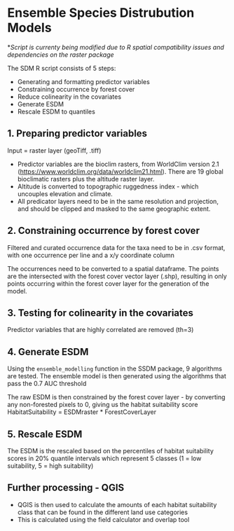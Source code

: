 # Ensemble Species Distrubution Models

**Script is currenty being modified due to R spatial compatibility issues and dependencies on the raster package*

The SDM R script consists of 5 steps:

- Generating and formatting predictor variables
- Constraining occurrence by forest cover
- Reduce colinearity in the covariates
- Generate ESDM 
- Rescale ESDM to quantiles

## 1. Preparing predictor variables
Input = raster layer (geoTiff, .tiff)
- Predictor variables are the bioclim rasters, from WorldClim version 2.1 (https://www.worldclim.org/data/worldclim21.html). There are 19 global bioclimatic rasters plus the altitude raster layer.
- Altitude is converted to topographic ruggedness index - which uncouples elevation and climate. 
- All predicator layers need to be in the same resolution and projection, and should be clipped and masked to the same geographic extent.

## 2. Constraining occurrence by forest cover
Filtered and curated occurrence data for the taxa need to be in .csv format, with one occurrence per line and a x/y coordinate column 

The occurrences need to be converted to a spatial dataframe. The points are the intersected with the forest cover vector layer (.shp), resulting in only points occurring within the forest cover layer for the generation of the model.

## 3. Testing for colinearity in the covariates
Predictor variables that are highly correlated are removed (th=3)

## 4. Generate ESDM
Using the `ensemble_modelling` function in the SSDM package, 9 algorithms are tested. The ensemble model is then generated using the algorithms that pass the 0.7 AUC threshold

The raw ESDM is then constrained by the forest cover layer - by converting any non-forested pixels to 0, giving us the habitat suitability score
HabitatSuitability = ESDMraster * ForestCoverLayer

## 5. Rescale ESDM
The ESDM is the rescaled based on the percentiles of habitat suitability scores in 20% quantile intervals which represent 5 classes (1 = low suitability, 5 = high suitability)

## Further processing - QGIS
- QGIS is then used to calculate the amounts of each habitat suitability class that can be found in the different land use categories
- This is calculated using the field calculator and overlap tool
